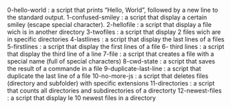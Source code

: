 0-hello-world
: a script that prints “Hello, World”, followed by a new line to the standard output.
1-confused-smiley
: a script that display a certain smiley (escape special character).
2-hellofile
: a script that display a file wich is in another directory
3-twofiles
: a script that display 2 files wich are in specific directories
4-lastlines
: a script that display the last lines of a files
5-firstlines
: a script that display the first lines of a file
6- third lines 
: a script that display the third line of a line
7-file
: a script that creates a file with a special name (full of special characters)
8-cwd-state
: a script that saves the result of a commande in a file
9-duplicate-last-line
: a script that duplicate the last line of a file
10-no-more-js 
: a script that deletes files (directory and subfolder) with specific extensions
11-directories
: a script that counts all  directories and subdirectories  of a directorty 
12-newest-files
: a script that display le 10 newest files in a directory
